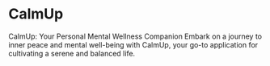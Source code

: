 # CalmUp
CalmUp: Your Personal Mental Wellness Companion  Embark on a journey to inner peace and mental well-being with CalmUp, your go-to application for cultivating a serene and balanced life.
